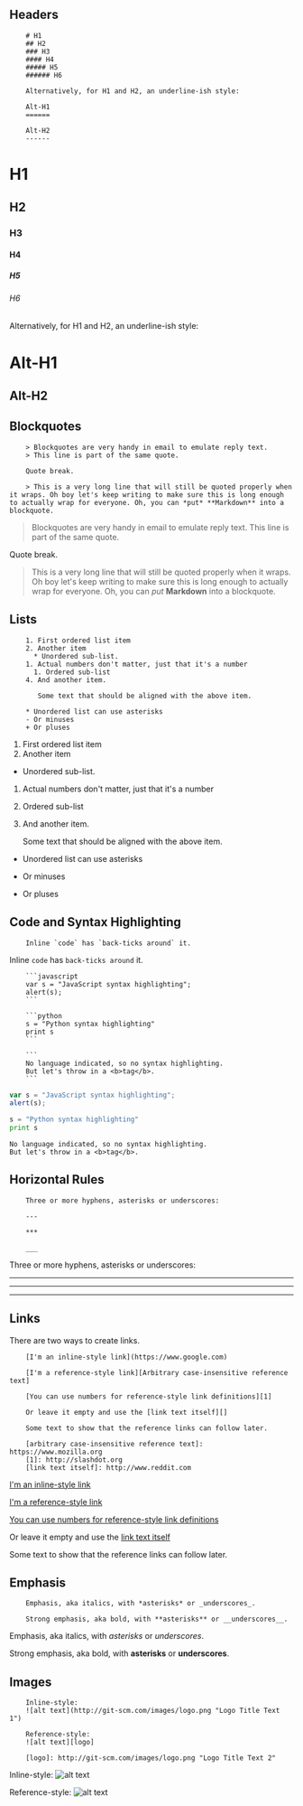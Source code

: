 ## Headers

```no-highlight
    # H1
    ## H2
    ### H3
    #### H4
    ##### H5
    ###### H6

    Alternatively, for H1 and H2, an underline-ish style:

    Alt-H1
    ======

    Alt-H2
    ------
```

# H1
## H2
### H3
#### H4
##### H5
###### H6

Alternatively, for H1 and H2, an underline-ish style:

Alt-H1
======

Alt-H2
------


## Blockquotes

```no-highlight
    > Blockquotes are very handy in email to emulate reply text.
    > This line is part of the same quote.

    Quote break.

    > This is a very long line that will still be quoted properly when it wraps. Oh boy let's keep writing to make sure this is long enough to actually wrap for everyone. Oh, you can *put* **Markdown** into a blockquote. 
```

> Blockquotes are very handy in email to emulate reply text.
> This line is part of the same quote.

Quote break.

> This is a very long line that will still be quoted properly when it wraps. Oh boy let's keep writing to make sure this is long enough to actually wrap for everyone. Oh, you can *put* **Markdown** into a blockquote. 


## Lists

```no-highlight
    1. First ordered list item
    2. Another item
      * Unordered sub-list.
    1. Actual numbers don't matter, just that it's a number
      1. Ordered sub-list
    4. And another item.

       Some text that should be aligned with the above item.

    * Unordered list can use asterisks
    - Or minuses
    + Or pluses
```

1. First ordered list item
2. Another item
  * Unordered sub-list.
1. Actual numbers don't matter, just that it's a number
  1. Ordered sub-list
4. And another item.

   Some text that should be aligned with the above item.

* Unordered list can use asterisks
- Or minuses
+ Or pluses


## Code and Syntax Highlighting

```no-highlight
    Inline `code` has `back-ticks around` it.
```

Inline `code` has `back-ticks around` it.

```no-highlight
    ```javascript
    var s = "JavaScript syntax highlighting";
    alert(s);
    ```
 
    ```python
    s = "Python syntax highlighting"
    print s
    ```

    ```
    No language indicated, so no syntax highlighting. 
    But let's throw in a <b>tag</b>.
    ```
```

```javascript
var s = "JavaScript syntax highlighting";
alert(s);
```

```python
s = "Python syntax highlighting"
print s
```

```
No language indicated, so no syntax highlighting.
But let's throw in a <b>tag</b>.
```


## Horizontal Rules

```no-highlight
    Three or more hyphens, asterisks or underscores:

    ---

    ***

    ___

```

Three or more hyphens, asterisks or underscores:

---

***

___


## Links

There are two ways to create links.

```no-highlight
    [I'm an inline-style link](https://www.google.com)

    [I'm a reference-style link][Arbitrary case-insensitive reference text]

    [You can use numbers for reference-style link definitions][1]

    Or leave it empty and use the [link text itself][]

    Some text to show that the reference links can follow later.

    [arbitrary case-insensitive reference text]: https://www.mozilla.org
    [1]: http://slashdot.org
    [link text itself]: http://www.reddit.com
```

[I'm an inline-style link](https://www.google.com)

[I'm a reference-style link][Arbitrary case-insensitive reference text]

[You can use numbers for reference-style link definitions][1]

Or leave it empty and use the [link text itself][]

Some text to show that the reference links can follow later.

[arbitrary case-insensitive reference text]: https://www.mozilla.org
[1]: http://slashdot.org
[link text itself]: http://www.reddit.com


## Emphasis

```no-highlight
    Emphasis, aka italics, with *asterisks* or _underscores_.

    Strong emphasis, aka bold, with **asterisks** or __underscores__.
```

Emphasis, aka italics, with *asterisks* or _underscores_.

Strong emphasis, aka bold, with **asterisks** or __underscores__.


## Images

```no-highlight
    Inline-style:
    ![alt text](http://git-scm.com/images/logo.png "Logo Title Text 1")

    Reference-style:
    ![alt text][logo]

    [logo]: http://git-scm.com/images/logo.png "Logo Title Text 2"
```

Inline-style:
![alt text](http://git-scm.com/images/logo.png "Logo Title Text 1")

Reference-style:
![alt text][logo]

[logo]: http://git-scm.com/images/logo.png "Logo Title Text 2"
